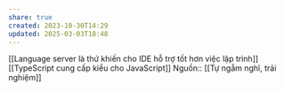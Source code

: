 ```yaml
---
share: true
created: 2023-10-30T14:29
updated: 2025-03-03T18:48
---
```

[[Language server là thứ khiến cho IDE hỗ trợ tốt hơn việc lập trình]]
[[TypeScript cung cấp kiểu cho JavaScript]]
Nguồn:: [[Tự ngẫm nghĩ, trải nghiệm]]